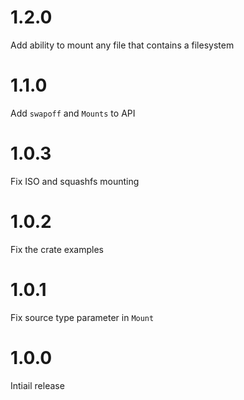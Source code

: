 # 1.2.0

Add ability to mount any file that contains a filesystem

# 1.1.0

Add `swapoff` and `Mounts` to API

# 1.0.3

Fix ISO and squashfs mounting

# 1.0.2

Fix the crate examples

# 1.0.1

Fix source type parameter in `Mount`

# 1.0.0

Intiail release
